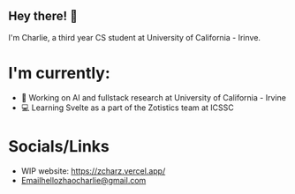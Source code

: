 ## Hey there! 🌊

I'm Charlie, a third year CS student at University of California - Irinve. 

# I'm currently: 
- 🤖 Working on AI and fullstack research at University of California - Irvine
- 💻 Learning Svelte as a part of the Zotistics team at ICSSC

# Socials/Links
- WIP website: https://zcharz.vercel.app/
- Emailhellozhaocharlie@gmail.com


<!--
**zcharz/zcharz** is a ✨ _special_ ✨ repository because its `README.md` (this file) appears on your GitHub profile.

Here are some ideas to get you started:

- 🔭 I’m currently working on ...
- 🌱 I’m currently learning ...
- 👯 I’m looking to collaborate on ...
- 🤔 I’m looking for help with ...
- 💬 Ask me about ...
- 📫 How to reach me: ...
- 😄 Pronouns: ...
- ⚡ Fun fact: ...
-->
